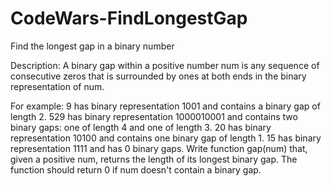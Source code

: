 # CodeWars-FindLongestGap
Find the longest gap in a binary number

Description:
A binary gap within a positive number num is any sequence of consecutive zeros that is surrounded by ones at both ends in the binary representation of num.

For example:
9 has binary representation 1001 and contains a binary gap of length 2.
529 has binary representation 1000010001 and contains two binary gaps: one of length 4 and one of length 3.
20 has binary representation 10100 and contains one binary gap of length 1.
15 has binary representation 1111 and has 0 binary gaps.
Write function gap(num) that, given a positive num, returns the length of its longest binary gap.
The function should return 0 if num doesn't contain a binary gap.
